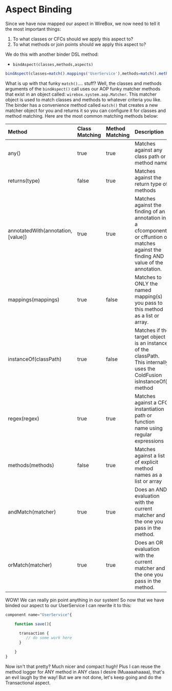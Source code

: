 # Aspect Binding

Since we have now mapped our aspect in WireBox, we now need to tell it the most important things:

1. To what classes or CFCs should we apply this aspect to?
2. To what methods or join points should we apply this aspect to?

We do this with another binder DSL method:

* `bindAspect(classes,methods,aspects)`

```javascript
bindAspect(classes=match().mappings('UserService'),methods=match().methods('save'),aspects="MethodLogger");
```

What is up with that funky `match()`.... stuff? Well, the classes and methods arguments of the `bindAspect()` call uses our AOP funky matcher methods that exist in an object called: `wirebox.system.aop.Matcher`. This matcher object is used to match classes and methods to whatever criteria you like. The binder has a convenience method called `match()` that creates a new matcher object for you and returns it so you can configure it for classes and method matching. Here are the most common matching methods below:

| Method | Class Matching | Method Matching | Description |
| :--- | :--- | :--- | :--- |
| any\(\) | true | true | Matches against any class path or method name |
| returns\(type\) | false | true | Matches against the return type of methods |
| annotatedWith\(annotation,\[value\]\) | true | true | Matches against the finding of an annotation in a cfcomponent or cffuntion or matches against the finding AND value of the annotation. |
| mappings\(mappings\) | true | false | Matches to ONLY the named mapping\(s\) you pass to this method as a list or array. |
| instanceOf\(classPath\) | true | false | Matches if the target object is an instance of the classPath. This internally uses the ColdFusion isInstanceOf\(\) method |
| regex\(regex\) | true | true | Matches against a CFC instantiation path or function name using regular expressions |
| methods\(methods\) | false | true | Matches against a list of explicit method names as a list or array |
| andMatch\(matcher\) | true | true | Does an AND evaluation with the current matcher and the one you pass in the method. |
| orMatch\(matcher\) | true | true | Does an OR evaluation with the current matcher and the one you pass in the method. |

WOW! We can really pin point anything in our system! So now that we have binded our aspect to our UserService I can rewrite it to this:

```javascript
component name="UserService"{

    function save(){

      transaction {
         // do some work here
      }

    }
}
```

Now isn't that pretty? Much nicer and compact hugh! Plus I can reuse the method logger for ANY method in ANY class I desire \(Muaaaahaaaa\), that's an evil laugh by the way! But we are not done, let's keep going and do the Transactional aspect.

